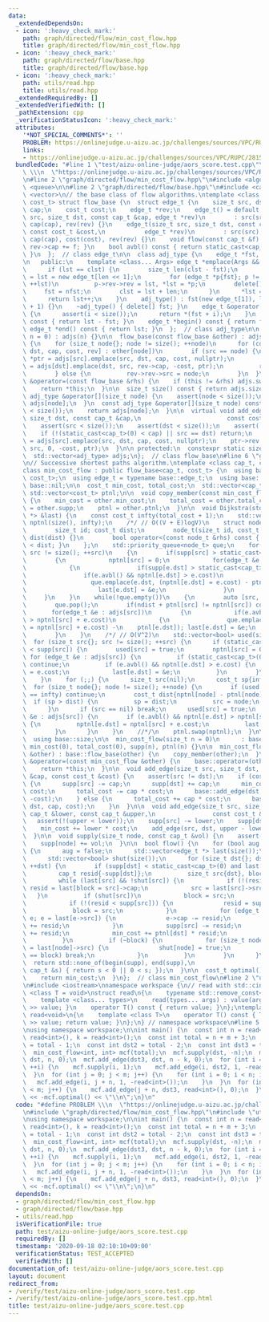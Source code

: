```yaml
---
data:
  _extendedDependsOn:
  - icon: ':heavy_check_mark:'
    path: graph/directed/flow/min_cost_flow.hpp
    title: graph/directed/flow/min_cost_flow.hpp
  - icon: ':heavy_check_mark:'
    path: graph/directed/flow/base.hpp
    title: graph/directed/flow/base.hpp
  - icon: ':heavy_check_mark:'
    path: utils/read.hpp
    title: utils/read.hpp
  _extendedRequiredBy: []
  _extendedVerifiedWith: []
  _pathExtension: cpp
  _verificationStatusIcon: ':heavy_check_mark:'
  attributes:
    '*NOT_SPECIAL_COMMENTS*': ''
    PROBLEM: https://onlinejudge.u-aizu.ac.jp/challenges/sources/VPC/RUPC/2815?year=2017
    links:
    - https://onlinejudge.u-aizu.ac.jp/challenges/sources/VPC/RUPC/2815?year=2017
  bundledCode: "#line 1 \"test/aizu-online-judge/aors_score.test.cpp\"\n#define PROBLEM\
    \ \\\n  \"https://onlinejudge.u-aizu.ac.jp/challenges/sources/VPC/RUPC/2815?year=2017\"\
    \n#line 2 \"graph/directed/flow/min_cost_flow.hpp\"\n#include <algorithm>\n#include\
    \ <queue>\n\n#line 2 \"graph/directed/flow/base.hpp\"\n#include <cassert>\n#include\
    \ <vector>\n// the base class of flow algorithms.\ntemplate <class cap_t, class\
    \ cost_t> struct flow_base {\n  struct edge_t {\n    size_t src, dst;\n    cap_t\
    \ cap;\n    cost_t cost;\n    edge_t *rev;\n    edge_t() = default;\n    edge_t(size_t\
    \ src, size_t dst, const cap_t &cap, edge_t *rev)\n        : src(src), dst(dst),\
    \ cap(cap), rev(rev) {}\n    edge_t(size_t src, size_t dst, const cap_t &cap,\
    \ const cost_t &cost,\n           edge_t *rev)\n        : src(src), dst(dst),\
    \ cap(cap), cost(cost), rev(rev) {}\n    void flow(const cap_t &f) { cap -= f,\
    \ rev->cap += f; }\n    bool avbl() const { return static_cast<cap_t>(0) < cap;\
    \ }\n  };  // class edge_t\n\n  class adj_type {\n    edge_t *fst, *lst, *clst;\n\
    \n   public:\n    template <class... Args> edge_t *emplace(Args &&... args) {\n\
    \      if (lst == clst) {\n        size_t len(clst - fst);\n        edge_t *nfst\
    \ = lst = new edge_t[len << 1];\n        for (edge_t *p{fst}; p != clst; ++p,\
    \ ++lst)\n          p->rev->rev = lst, *lst = *p;\n        delete[] fst;\n   \
    \     fst = nfst;\n        clst = lst + len;\n      }\n      *lst = edge_t(args...);\n\
    \      return lst++;\n    }\n    adj_type() : fst(new edge_t[1]), lst(fst), clst(fst\
    \ + 1) {}\n    ~adj_type() { delete[] fst; }\n    edge_t &operator[](size_t i)\
    \ {\n      assert(i < size());\n      return *(fst + i);\n    }\n    size_t size()\
    \ const { return lst - fst; }\n    edge_t *begin() const { return fst; }\n   \
    \ edge_t *end() const { return lst; }\n  };  // class adj_type\n\n  flow_base(size_t\
    \ n = 0) : adjs(n) {}\n\n  flow_base(const flow_base &other) : adjs(other.size())\
    \ {\n    for (size_t node{}; node != size(); ++node)\n      for (const auto &[src,\
    \ dst, cap, cost, rev] : other[node])\n        if (src == node) {\n          edge_t\
    \ *ptr = adjs[src].emplace(src, dst, cap, cost, nullptr);\n          ptr->rev\
    \ = adjs[dst].emplace(dst, src, rev->cap, -cost, ptr);\n          rev->src = -1;\n\
    \        } else {\n          rev->rev->src = node;\n        }\n  }\n\n  flow_base\
    \ &operator=(const flow_base &rhs) {\n    if (this != &rhs) adjs.swap(flow_base(rhs).adjs);\n\
    \    return *this;\n  }\n\n  size_t size() const { return adjs.size(); }\n\n \
    \ adj_type &operator[](size_t node) {\n    assert(node < size());\n    return\
    \ adjs[node];\n  }\n  const adj_type &operator[](size_t node) const {\n    assert(node\
    \ < size());\n    return adjs[node];\n  }\n\n  virtual void add_edge(size_t src,\
    \ size_t dst, const cap_t &cap,\n                        const cost_t &cost) {\n\
    \    assert(src < size());\n    assert(dst < size());\n    assert(!(cap < static_cast<cap_t>(0)));\n\
    \    if (!(static_cast<cap_t>(0) < cap) || src == dst) return;\n    edge_t *ptr\
    \ = adjs[src].emplace(src, dst, cap, cost, nullptr);\n    ptr->rev = adjs[dst].emplace(dst,\
    \ src, 0, -cost, ptr);\n  }\n\n protected:\n  constexpr static size_t nil = -1;\n\
    \  std::vector<adj_type> adjs;\n};  // class flow_base\n#line 6 \"graph/directed/flow/min_cost_flow.hpp\"\
    \n// Successive shortest paths algorithm.\ntemplate <class cap_t, class cost_t>\n\
    class min_cost_flow : public flow_base<cap_t, cost_t> {\n  using base = flow_base<cap_t,\
    \ cost_t>;\n  using edge_t = typename base::edge_t;\n  using base::adjs;\n  using\
    \ base::nil;\n\n  cost_t min_cost, total_cost;\n  std::vector<cap_t> supp;\n \
    \ std::vector<cost_t> ptnl;\n\n  void copy_member(const min_cost_flow &other)\
    \ {\n    min_cost = other.min_cost;\n    total_cost = other.total_cost;\n    supp\
    \ = other.supp;\n    ptnl = other.ptnl;\n  }\n\n  void Dijkstra(std::vector<edge_t\
    \ *> &last) {\n    const cost_t infty(total_cost + 1);\n    std::vector<cost_t>\
    \ nptnl(size(), infty);\n    /*/ // O((V + E)logV)\n    struct node_t\n    {\n\
    \        size_t id; cost_t dist;\n        node_t(size_t id, cost_t dist) : id(id),\
    \ dist(dist) {}\n        bool operator<(const node_t &rhs) const { return rhs.dist\
    \ < dist; }\n    };\n    std::priority_queue<node_t> que;\n    for(size_t src{};\
    \ src != size(); ++src)\n    {\n        if(supp[src] > static_cast<cap_t>(0))\n\
    \        {\n            nptnl[src] = 0;\n            for(edge_t &e : adjs[src])\n\
    \            {\n                if(supp[e.dst] > static_cast<cap_t>(0)) continue;\n\
    \                if(e.avbl() && nptnl[e.dst] > e.cost)\n                {\n  \
    \                  que.emplace(e.dst, (nptnl[e.dst] = e.cost) - ptnl[e.dst]);\n\
    \                    last[e.dst] = &e;\n                }\n            }\n   \
    \     }\n    }\n    while(!que.empty())\n    {\n        auto [src, ndist] = que.top();\n\
    \        que.pop();\n        if(ndist + ptnl[src] != nptnl[src]) continue;\n \
    \       for(edge_t &e : adjs[src])\n        {\n            if(e.avbl() && nptnl[e.dst]\
    \ > nptnl[src] + e.cost)\n            {\n                que.emplace(e.dst, (nptnl[e.dst]\
    \ = nptnl[src] + e.cost) -\n    ptnl[e.dst]); last[e.dst] = &e;\n            }\n\
    \        }\n    }\n    /*/ // O(V^2)\n    std::vector<bool> used(size());\n  \
    \  for (size_t src{}; src != size(); ++src) {\n      if (static_cast<cap_t>(0)\
    \ < supp[src]) {\n        used[src] = true;\n        nptnl[src] = 0;\n       \
    \ for (edge_t &e : adjs[src]) {\n          if (static_cast<cap_t>(0) < supp[e.dst])\
    \ continue;\n          if (e.avbl() && nptnl[e.dst] > e.cost) {\n            nptnl[e.dst]\
    \ = e.cost;\n            last[e.dst] = &e;\n          }\n        }\n      }\n\
    \    }\n    for (;;) {\n      size_t src(nil);\n      cost_t sp{infty};\n    \
    \  for (size_t node{}; node != size(); ++node) {\n        if (used[node] || nptnl[node]\
    \ == infty) continue;\n        cost_t dist{nptnl[node] - ptnl[node]};\n      \
    \  if (sp > dist) {\n          sp = dist;\n          src = node;\n        }\n\
    \      }\n      if (src == nil) break;\n      used[src] = true;\n      for (edge_t\
    \ &e : adjs[src]) {\n        if (e.avbl() && nptnl[e.dst] > nptnl[src] + e.cost)\
    \ {\n          nptnl[e.dst] = nptnl[src] + e.cost;\n          last[e.dst] = &e;\n\
    \        }\n      }\n    }\n    //*/\n    ptnl.swap(nptnl);\n  }\n\n public:\n\
    \  using base::size;\n\n  min_cost_flow(size_t n = 0)\n      : base::flow_base(n),\
    \ min_cost(0), total_cost(0), supp(n), ptnl(n) {}\n\n  min_cost_flow(const min_cost_flow\
    \ &other) : base::flow_base(other) {\n    copy_member(other);\n  }\n\n  min_cost_flow\
    \ &operator=(const min_cost_flow &other) {\n    base::operator=(other);\n    copy_member(other);\n\
    \    return *this;\n  }\n\n  void add_edge(size_t src, size_t dst, const cap_t\
    \ &cap, const cost_t &cost) {\n    assert(src != dst);\n    if (cost < static_cast<cost_t>(0))\
    \ {\n      supp[src] -= cap;\n      supp[dst] += cap;\n      min_cost += cap *\
    \ cost;\n      total_cost -= cap * cost;\n      base::add_edge(dst, src, cap,\
    \ -cost);\n    } else {\n      total_cost += cap * cost;\n      base::add_edge(src,\
    \ dst, cap, cost);\n    }\n  }\n\n  void add_edge(size_t src, size_t dst, const\
    \ cap_t &lower, const cap_t &upper,\n                const cost_t &cost) {\n \
    \   assert(!(upper < lower));\n    supp[src] -= lower;\n    supp[dst] += lower;\n\
    \    min_cost += lower * cost;\n    add_edge(src, dst, upper - lower, cost);\n\
    \  }\n\n  void supply(size_t node, const cap_t &vol) {\n    assert(node < size());\n\
    \    supp[node] += vol;\n  }\n\n  bool flow() {\n    for (bool aug = true; aug;)\
    \ {\n      aug = false;\n      std::vector<edge_t *> last(size());\n      Dijkstra(last);\n\
    \      std::vector<bool> shut(size());\n      for (size_t dst{}; dst != size();\
    \ ++dst) {\n        if (supp[dst] < static_cast<cap_t>(0) and last[dst]) {\n \
    \         cap_t resid{-supp[dst]};\n          size_t src{dst}, block(nil);\n \
    \         while (last[src] && !shut[src]) {\n            if (!(resid < last[src]->cap))\
    \ resid = last[block = src]->cap;\n            src = last[src]->src;\n       \
    \   }\n          if (shut[src])\n            block = src;\n          else {\n\
    \            if (!(resid < supp[src])) {\n              resid = supp[src];\n \
    \             block = src;\n            }\n            for (edge_t *e{last[dst]};\
    \ e; e = last[e->src]) {\n              e->cap -= resid;\n              e->rev->cap\
    \ += resid;\n            }\n            supp[src] -= resid;\n            supp[dst]\
    \ += resid;\n            min_cost += ptnl[dst] * resid;\n            aug = true;\n\
    \          }\n          if (~block) {\n            for (size_t node{dst};; node\
    \ = last[node]->src) {\n              shut[node] = true;\n              if (node\
    \ == block) break;\n            }\n          }\n        }\n      }\n    }\n  \
    \  return std::none_of(begin(supp), end(supp),\n                        [](const\
    \ cap_t &s) { return s < 0 || 0 < s; });\n  }\n\n  cost_t optimal() {\n    assert(flow());\n\
    \    return min_cost;\n  }\n};  // class min_cost_flow\n#line 2 \"utils/read.hpp\"\
    \n#include <iostream>\nnamespace workspace {\n// read with std::cin.\ntemplate\
    \ <class T = void>\nstruct read\n{\n    typename std::remove_const<T>::type value;\n\
    \    template <class... types>\n    read(types... args) : value(args...) { std::cin\
    \ >> value; }\n    operator T() const { return value; }\n};\ntemplate <>\nstruct\
    \ read<void>\n{\n    template <class T>\n    operator T() const { T value; std::cin\
    \ >> value; return value; }\n};\n} // namespace workspace\n#line 5 \"test/aizu-online-judge/aors_score.test.cpp\"\
    \nusing namespace workspace;\n\nint main() {\n  const int n = read<int>(), m =\
    \ read<int>(), k = read<int>();\n  const int total = n + m + 3;\n  const int dst\
    \ = total - 1;\n  const int dst2 = total - 2;\n  const int dst3 = total - 3;\n\
    \  min_cost_flow<int, int> mcf(total);\n  mcf.supply(dst, -n);\n  mcf.add_edge(dst2,\
    \ dst, n, 0);\n  mcf.add_edge(dst3, dst, n - k, 0);\n  for (int i = 0; i < n;\
    \ ++i) {\n    mcf.supply(i, 1);\n    mcf.add_edge(i, dst2, 1, -read<int>());\n\
    \  }\n  for (int j = 0; j < m; j++) {\n    for (int i = 0; i < n; i++) {\n   \
    \   mcf.add_edge(i, j + n, 1, -read<int>());\n    }\n  }\n  for (int j = 0; j\
    \ < m; j++) {\n    mcf.add_edge(j + n, dst3, read<int>(), 0);\n  }\n  std::cout\
    \ << -mcf.optimal() << \"\\n\";\n}\n"
  code: "#define PROBLEM \\\n  \"https://onlinejudge.u-aizu.ac.jp/challenges/sources/VPC/RUPC/2815?year=2017\"\
    \n#include \"graph/directed/flow/min_cost_flow.hpp\"\n#include \"utils/read.hpp\"\
    \nusing namespace workspace;\n\nint main() {\n  const int n = read<int>(), m =\
    \ read<int>(), k = read<int>();\n  const int total = n + m + 3;\n  const int dst\
    \ = total - 1;\n  const int dst2 = total - 2;\n  const int dst3 = total - 3;\n\
    \  min_cost_flow<int, int> mcf(total);\n  mcf.supply(dst, -n);\n  mcf.add_edge(dst2,\
    \ dst, n, 0);\n  mcf.add_edge(dst3, dst, n - k, 0);\n  for (int i = 0; i < n;\
    \ ++i) {\n    mcf.supply(i, 1);\n    mcf.add_edge(i, dst2, 1, -read<int>());\n\
    \  }\n  for (int j = 0; j < m; j++) {\n    for (int i = 0; i < n; i++) {\n   \
    \   mcf.add_edge(i, j + n, 1, -read<int>());\n    }\n  }\n  for (int j = 0; j\
    \ < m; j++) {\n    mcf.add_edge(j + n, dst3, read<int>(), 0);\n  }\n  std::cout\
    \ << -mcf.optimal() << \"\\n\";\n}\n"
  dependsOn:
  - graph/directed/flow/min_cost_flow.hpp
  - graph/directed/flow/base.hpp
  - utils/read.hpp
  isVerificationFile: true
  path: test/aizu-online-judge/aors_score.test.cpp
  requiredBy: []
  timestamp: '2020-09-18 02:10:10+09:00'
  verificationStatus: TEST_ACCEPTED
  verifiedWith: []
documentation_of: test/aizu-online-judge/aors_score.test.cpp
layout: document
redirect_from:
- /verify/test/aizu-online-judge/aors_score.test.cpp
- /verify/test/aizu-online-judge/aors_score.test.cpp.html
title: test/aizu-online-judge/aors_score.test.cpp
---
```

